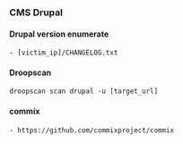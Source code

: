### CMS Drupal

#### Drupal version enumerate
```
- [victim_ip]/CHANGELOG.txt
```

#### Droopscan
```
droopscan scan drupal -u [target_url]
```

#### commix
```
- https://github.com/commixproject/commix
```

